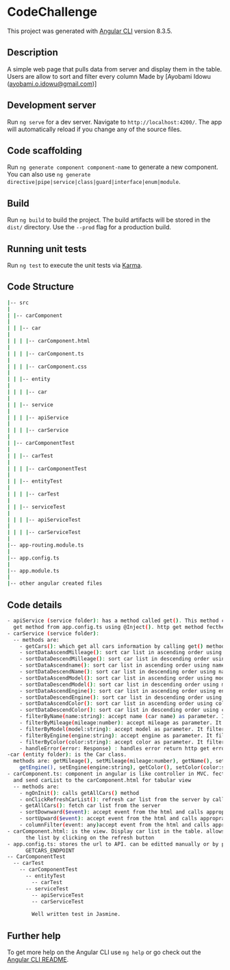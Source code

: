 # CodeChallenge

This project was generated with [Angular CLI](https://github.com/angular/angular-cli) version 8.3.5.

## Description

A simple web page that pulls data from server and display them in the table. Users 	are allow to sort and filter every column
Made by [Ayobami Idowu (ayobami.o.idowu@gmail.com)]

## Development server

Run `ng serve` for a dev server. Navigate to `http://localhost:4200/`. The app will automatically reload if you change any of the source files.

## Code scaffolding

Run `ng generate component component-name` to generate a new component. You can also use `ng generate directive|pipe|service|class|guard|interface|enum|module`.

## Build

Run `ng build` to build the project. The build artifacts will be stored in the `dist/` directory. Use the `--prod` flag for a production build.

## Running unit tests

Run `ng test` to execute the unit tests via [Karma](https://karma-runner.github.io).

## Code Structure
```bash
|-- src
|
| |-- carComponent
| 
| | |-- car
| 
| | | |-- carComponent.html
|
| | | |-- carComponent.ts
|
| | | |-- carComponent.css
|
| | |-- entity
|
| | | |-- car
|
| | |-- service
|
| | | |-- apiService
|
| | | |-- carService
|
| |-- carComponentTest
|
| | |-- carTest
|
| | | |-- carComponentTest
|
| | |-- entityTest
|
| | | |-- carTest
|
| | |-- serviceTest
|
| | | |-- apiServiceTest
|
| | | |-- carServiceTest
|
|-- app-routing.module.ts
|
|-- app.config.ts
|
|-- app.module.ts
|
|-- other angular created files
```

## Code details
```bash
- apiService (service folder): has a method called get(). This method calls http get method. API Url is passed to the http          
  get method from app.config.ts using @Inject(). http get method fecthes data from the server and return an Observable
- carService (service folder): 
  -- methods are:
    - getCars(): which get all cars information by calling get() method in apiService. It returns Observable.
    - sortDataAscendMilleage(): sort car list in ascending order using mileage as the sort criteria returns Observable
    - sortDataDescendMilleage(): sort car list in descending order using mileage as the sort criteria returns Observable
    - sortDataAscendname(): sort car list in ascending order using name (car name) as the sort criteria returns Observable
    - sortDataDescendName(): sort car list in descending order using name (car name) as the sort criteria returns Observable
    - sortDataAscendModel(): sort car list in ascending order using model as the sort criteria returns Observable
    - sortDataDescendModel(): sort car list in descending order using model as the sort criteria returns Observable
    - sortDataAscendEngine(): sort car list in ascending order using engine as the sort criteria returns Observable
    - sortDataDescendEngine(): sort car list in descending order using engine as the sort criteria returns Observable
    - sortDataAscendColor(): sort car list in ascending order using color as the sort criteria returns Observable
    - sortDataDescendColor(): sort car list in descending order using color as the sort criteria returns Observable
    - filterByName(name:string): accept name (car name) as parameter. It filters car list by name (car name) return Observable
    - filterByMileage(mileage:number): accept mileage as parameter. It filters car list by mileage returns Observable
    - filterByModel(model:string): accept model as parameter. It filters car list by model and returns Observable
    - filterByEngine(engine:string): accept engine as parameter. It filters car list by engine and returns Observable
    - filterByColor(color:string): accept color as parameter. It filters car list by color and returns Observable
    - handleError(error: Response) : handles error return http get errors.
-car (entity folder): is the Car class. 
  methods are: getMileage(), setMileage(mileage:number), getName(), setName(name:string), getModel(), setModel(model:string),         
    getEngine(), setEngine(engine:string), getColor(), setColor(color:string)
- carComponent.ts: component in angular is like controller in MVC. fecthes data from carService by calling appropriate methods    
  and send carList to the carComponent.html for tabular view
  -- methods are:
    - ngOnInit(): calls getAllCars() method
    - onClickRefreshCarList(): refresh car list from the server by calling getAllCars() method
    - getAllCars(): fetch car list from the server
    - sortDownward($event): accept event from the html and calls appropraite method based on the value passed from the html
    - sortUpward($event): accept event from the html and calls appropraite method based on the value passed fromthe html
    - columnFilter(event: any)accept event from the html and calls appropraite method based on the value passed fromthe html
- carComponent.html: is the view. Display car list in the table. allows user filter or sort the list. User can also refresh     
      the list by clicking on the refresh button
- app.config.ts: stores the url to API. can be editted manually or by passing the url through the terminal using this variable        
      GETCARS_ENDPOINT
-- CarComponentTest
  -- carTest
    -- carComponentTest
      -- entityTest
        -- carTest
      -- serviceTest
        -- apiServiceTest
        -- carServiceTest
        
        Well written test in Jasmine. 
```

## Further help

To get more help on the Angular CLI use `ng help` or go check out the [Angular CLI README](https://github.com/angular/angular-cli/blob/master/README.md).
